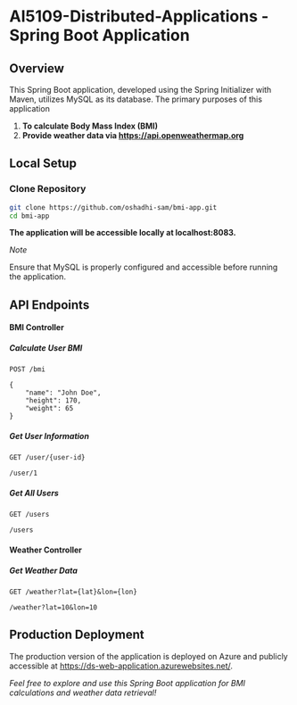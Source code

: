 
# AI5109-Distributed-Applications - Spring Boot Application

## Overview

This Spring Boot application, developed using the Spring Initializer with Maven, utilizes MySQL as its database. The primary purposes of this application 
1. **To calculate Body Mass Index (BMI)** 
2. **Provide weather data via https://api.openweathermap.org**

## Local Setup

### Clone Repository

```bash
git clone https://github.com/oshadhi-sam/bmi-app.git
cd bmi-app
```

**The application will be accessible locally at localhost:8083.**

_Note_

Ensure that MySQL is properly configured and accessible before running the application.


## API Endpoints
#### **BMI Controller**

##### Calculate User BMI

`POST /bmi`

```
{
    "name": "John Doe",
    "height": 170,
    "weight": 65
}
```

##### Get User Information

`GET /user/{user-id}`

```
/user/1
```

##### Get All Users

`GET /users`

```
/users
```

#### **Weather Controller**

##### Get Weather Data

`GET /weather?lat={lat}&lon={lon}`

```
/weather?lat=10&lon=10
```


## Production Deployment
The production version of the application is deployed on Azure and publicly accessible at https://ds-web-application.azurewebsites.net/.


_Feel free to explore and use this Spring Boot application for BMI calculations and weather data retrieval!_











